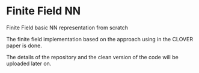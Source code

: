 # Finite Field NN
Finite Field basic NN representation from scratch

The finite field implementation based on the approach using in the CLOVER paper is done.

The details of the repository and the clean version of the code will be uploaded later on.